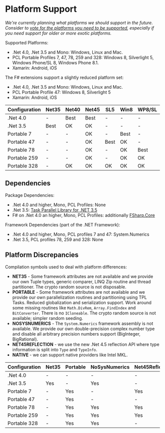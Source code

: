 Platform Support
================

*We're currently planning what platforms we should support in the future.
Consider to [vote for the platforms you need to be supported](https://discuss.mathdotnet.com/t/poll-what-platforms-should-math-net-numerics-support/60),
especially if you need support for older or more exotic platforms.*

Supported Platforms:

- .Net 4.0, .Net 3.5 and Mono: Windows, Linux and Mac.
- PCL Portable Profiles 7, 47, 78, 259 and 328: Windows 8, Silverlight 5, Windows Phone/SL 8, Windows Phone 8.1.
- Xamarin: Android, iOS

The F# extensions support a slightly reduced platform set:

- .Net 4.0, .Net 3.5 and Mono: Windows, Linux and Mac.
- PCL Portable Profile 47: Windows 8, Silverlight 5
- Xamarin: Android, iOS

Configuration | Net35 | Net40 | Net45 | SL5  | Win8 | WP8/SL | WP8.1 | Xamarin
------------- | ----- | ----- | ----- | ---- | ---- | ------ | ----- | -------
.Net 4.0      | -     | Best  | Best  | -    | -    | -      | -     | -
.Net 3.5      | Best  | OK    | OK    | -    | -    | -      | -     | -
Portable 7    | -     | -     | OK    | -    | Best | -      | -     | OK
Portable 47   | -     | -     | OK    | Best | OK   | -      | -     | OK
Portable 78   | -     | -     | OK    | -    | OK   | Best   | -     | OK
Portable 259  | -     | -     | OK    | -    | OK   | OK     | Best  | OK
Portable 328  | -     | OK    | OK    | OK   | OK   | OK     | OK    | OK


Dependencies
------------

Package Dependencies:

- .Net 4.0 and higher, Mono, PCL Profiles: None
- .Net 3.5: [Task Parallel Library for .NET 3.5](https://www.nuget.org/packages/TaskParallelLibrary)
- F# on  .Net 4.0 an higher, Mono, PCL Profiles: additionally [FSharp.Core](https://www.nuget.org/packages/FSharp.Core)

Framework Dependencies (part of the .NET Framework):

- .Net 4.0 and higher, Mono, PCL profiles 7 and 47: System.Numerics
- .Net 3.5, PCL profiles 78, 259 and 328: None


Platform Discrepancies
----------------------

Compilation symbols used to deal with platform differences:

* **NET35** - Some framework attributes are not available and we provide our own Tuple types, generic comparer, LINQ Zip routine and thread partitioner. The crypto random source is not disposable.
* **PORTABLE** - Some framework attributes are not available and we provide our own parallelization routines and partitioning using TPL Tasks. Reduced globalization and serialization support. Work around some missing routines like `Math.DivRem`, `Array.FindIndex` and `BitConverter`. There is no `ICloneable`. The crypto random source is not available; simpler random seeding.
* **NOSYSNUMERICS** - The `System.Numerics` framework assembly is not available. We provide our own double-precision complex number type and disable all arbitrary precision numbers support (BigInteger, BigRational).
* **NET45REFLECTION** - we use the new .Net 4.5 reflection API where type information is split into `Type` and `TypeInfo`.
* **NATIVE** - we can support native providers like Intel MKL.

Configuration | Net35 | Portable | NoSysNumerics | Net45Reflection | Native
------------- | ----- | -------- | ------------- | --------------- | ------
.Net 4.0      | -     | -        | -             | -               | Yes
.Net 3.5      | Yes   | -        | Yes           | -               | -
Portable 7    | -     | Yes      | -             | Yes             | -
Portable 47   | -     | Yes      | -             | -               | -
Portable 78   | -     | Yes      | Yes           | Yes             | -
Portable 259  | -     | Yes      | Yes           | Yes             | -
Portable 328  | -     | Yes      | Yes           | -               | -
